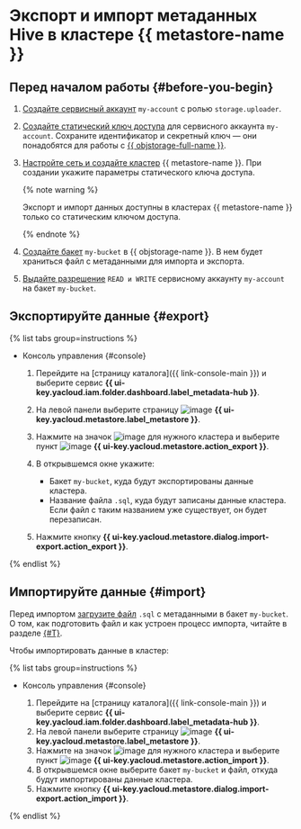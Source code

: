 # Экспорт и импорт метаданных Hive в кластере {{ metastore-name }}

## Перед началом работы {#before-you-begin}

1. [Создайте сервисный аккаунт](../../../iam/operations/sa/create.md) `my-account` с ролью `storage.uploader`.
1. [Создайте статический ключ доступа](../../../iam/operations/sa/create-access-key.md) для сервисного аккаунта `my-account`. Сохраните идентификатор и секретный ключ — они понадобятся для работы с [{{ objstorage-full-name }}](../../../storage/index.yaml).
1. [Настройте сеть и создайте кластер](cluster-create.md) {{ metastore-name }}. При создании укажите параметры статического ключа доступа.

   {% note warning %}

   Экспорт и импорт данных доступны в кластерах {{ metastore-name }} только со статическим ключом доступа.

   {% endnote %}

1. [Создайте бакет](../../../storage/operations/buckets/create.md) `my-bucket` в {{ objstorage-name }}. В нем будет храниться файл с метаданными для импорта и экспорта.
1. [Выдайте разрешение](../../../storage/operations/buckets/edit-acl.md) `READ и WRITE` сервисному аккаунту `my-account` на бакет `my-bucket`.

## Экспортируйте данные {#export}

{% list tabs group=instructions %}

* Консоль управления {#console}

   1. Перейдите на [страницу каталога]({{ link-console-main }}) и выберите сервис **{{ ui-key.yacloud.iam.folder.dashboard.label_metadata-hub }}**.
   1. На левой панели выберите страницу ![image](../../../_assets/console-icons/database.svg) **{{ ui-key.yacloud.metastore.label_metastore }}**.
   1. Нажмите на значок ![image](../../../_assets/console-icons/ellipsis.svg) для нужного кластера и выберите пункт ![image](../../../_assets/console-icons/arrow-up-from-square.svg) **{{ ui-key.yacloud.metastore.action_export }}**.
   1. В открывшемся окне укажите:

      * Бакет `my-bucket`, куда будут экспортированы данные кластера.
      * Название файла `.sql`, куда будут записаны данные кластера. Если файл с таким названием уже существует, он будет перезаписан.

   1. Нажмите кнопку **{{ ui-key.yacloud.metastore.dialog.import-export.action_export }}**.

{% endlist %}

## Импортируйте данные {#import}

Перед импортом [загрузите файл](../../../storage/operations/objects/upload.md#simple) `.sql` с метаданными в бакет `my-bucket`. О том, как подготовить файл и как устроен процесс импорта, читайте в разделе [{#T}](../../tutorials/metastore-import.md).

Чтобы импортировать данные в кластер:

{% list tabs group=instructions %}

* Консоль управления {#console}

   1. Перейдите на [страницу каталога]({{ link-console-main }}) и выберите сервис **{{ ui-key.yacloud.iam.folder.dashboard.label_metadata-hub }}**.
   1. На левой панели выберите страницу ![image](../../../_assets/console-icons/database.svg) **{{ ui-key.yacloud.metastore.label_metastore }}**.
   1. Нажмите на значок ![image](../../../_assets/console-icons/ellipsis.svg) для нужного кластера и выберите пункт ![image](../../../_assets/console-icons/arrow-down-to-square.svg) **{{ ui-key.yacloud.metastore.action_import }}**.
   1. В открывшемся окне выберите бакет `my-bucket` и файл, откуда будут импортированы данные кластера.
   1. Нажмите кнопку **{{ ui-key.yacloud.metastore.dialog.import-export.action_import }}**.

{% endlist %}
